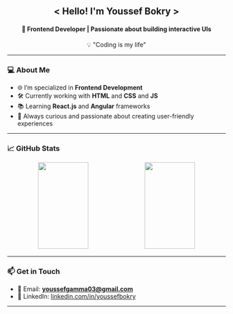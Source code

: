 <h2 align="center"> < Hello! I'm Youssef Bokry ></h2>
<h4 align="center">🚀 Frontend Developer | Passionate about building interactive UIs</h4>

<p align="center">💡 "Coding is my life"</p>

---

### 💻 About Me

- 🌐 I’m specialized in **Frontend Development**
- 🛠️ Currently working with **HTML** and **CSS** and **JS**
- 📚 Learning **React.js** and **Angular** frameworks
- 🎯 Always curious and passionate about creating user-friendly experiences

---

### 📈 GitHub Stats
<p align="center">
  <img src="https://github-readme-stats.vercel.app/api?username=youssefbokry&show_icons=true&include_all_commits=true&count_private=true&hide_border=false&title_color=444444&text_color=000000&icon_color=555555&border_color=ffffff&theme=default" width="48%" height="200" />
  <img src="https://github-readme-streak-stats-mirror.vercel.app/?user=youssefbokry&mode=weekly&hide_border=true&fire=555555" width="48%" height="200" />
</p>

---

### 📫 Get in Touch

- 📧 Email:     **youssefgamma03@gmail.com**
- 💼 LinkedIn: [linkedin.com/in/youssefbokry](https://www.linkedin.com/feed/)

---

<!-- Optional: Add this if you want to include most-used languages or trophies -->

<!--
<p align="center">
  <img src="https://github-readme-stats.vercel.app/api/top-langs/?username=youssefbokry&layout=compact&theme=transparent" />
</p>
-->

